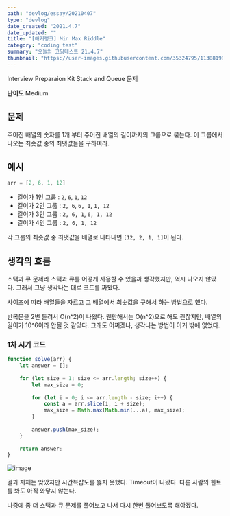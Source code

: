 ```yaml
---
path: "devlog/essay/20210407"
type: "devlog"
date_created: "2021.4.7"
date_updated: ""
title: "[해커랭크] Min Max Riddle"
category: "coding test"
summary: "오늘의 코딩테스트 21.4.7"
thumbnail: "https://user-images.githubusercontent.com/35324795/113881995-e505a200-97f7-11eb-91cc-ae3fb3098f99.png"
---
```

Interview Preparaion Kit Stack and Queue 문제

**난이도** Medium

## 문제
주어진 배열의 숫자를 1개 부터 주어진 배열의 길이까지의 그룹으로 묶는다. 이 그룹에서 나오는 최솟값 중의 최댓값들을 구하여라.

## 예시
```js
arr = [2, 6, 1, 12]
```

* 길이가 1인 그룹 : `2`, `6`, `1`, `12`
* 길이가 2인 그룹 : `2, 6`, `6, 1`, `1, 12`
* 길이가 3인 그룹 : `2, 6, 1`, `6, 1, 12`
* 길이가 4인 그룹 : `2, 6, 1, 12`

각 그룹의 최솟값 중 최댓값을 배열로 나타내면 `[12, 2, 1, 1]`이 된다.

## 생각의 흐름

스택과 큐 문제라 스택과 큐를 어떻게 사용할 수 있을까 생각했지만, 역시 나오지 않았다. 그래서 그냥 생각나는 대로 코드를 짜봤다.

사이즈에 따라 배열들을 자르고 그 배열에서 최솟값을 구해서 하는 방법으로 했다.

반복문을 2번 돌려서 O(n^2)이 나왔다. 웬만해서는 O(n^2)으로 해도 괜찮지만, 배열의 길이가 10^6이라 안될 것 같았다. 그래도 어쩌겠나, 생각나는 방법이 이거 밖에 없었다.

### 1차 시기 코드
```js
function solve(arr) {
    let answer = [];
    
    for (let size = 1; size <= arr.length; size++) {
        let max_size = 0;
        
        for (let i = 0; i <= arr.length - size; i++) {
            const a = arr.slice(i, i + size);
            max_size = Math.max(Math.min(...a), max_size);
        }
        
        answer.push(max_size);
    }
    
    return answer;
}
```

![image](https://user-images.githubusercontent.com/35324795/113811844-ec04c400-97a7-11eb-8687-09d93fbda321.png)

결과 자체는 맞았지만 시간복잡도를 뚫지 못했다. Timeout이 나왔다. 다른 사람의 힌트를 봐도 아직 와닿지 않는다.

나중에 좀 더 스택과 큐 문제를 풀어보고 나서 다시 한번 풀어보도록 해야겠다.
